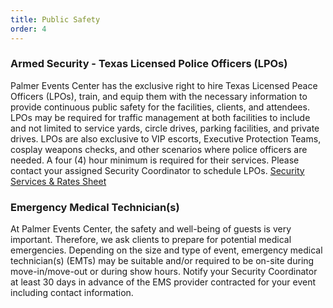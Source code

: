 ```yaml
---
title: Public Safety
order: 4
---
```


### Armed Security - Texas Licensed Police Officers (LPOs)

Palmer Events Center has the exclusive right to hire Texas Licensed Peace Officers (LPOs), train, and equip them with the necessary information to provide continuous public safety for the facilities, clients, and attendees. LPOs may be required for traffic management at both facilities to include and not limited to service yards, circle drives, parking facilities, and private drives. LPOs are also exclusive to VIP escorts, Executive Protection Teams, cosplay weapons checks, and other scenarios where police officers are needed. A four (4) hour minimum is required for their services. Please contact your assigned Security Coordinator to schedule LPOs. [Security Services & Rates Sheet](https://assets.ctfassets.net/xv1q576gx3e5/qJfwXPLttR6DvaJMfJNCv/01264d0d1d74fb958eee710f38e44d38/Security_Rate_Sheet_2022.pdf)

### Emergency Medical Technician(s) 

At Palmer Events Center, the safety and well-being of guests is very important. Therefore, we ask clients to prepare for potential medical emergencies. Depending on the size and type of event, emergency medical technician(s) (EMTs) may be suitable and/or required to be on-site during move-in/move-out or during show hours. Notify your Security Coordinator at least 30 days in advance of the EMS provider contracted for your event including contact information.
